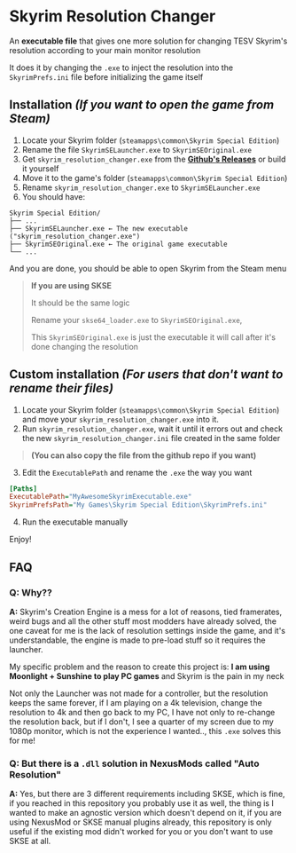 # Skyrim Resolution Changer

An **executable file** that gives one more solution for changing TESV Skyrim's resolution according to your main monitor
resolution

It does it by changing the `.exe` to inject the resolution into the `SkyrimPrefs.ini` file before initializing the game
itself


## Installation ***(If you want to open the game from Steam)***

1. Locate your Skyrim folder (`steamapps\common\Skyrim Special Edition`)
2. Rename the file `SkyrimSELauncher.exe` to `SkyrimSEOriginal.exe`
3. Get `skyrim_resolution_changer.exe` from the [**Github's Releases**](https://github.com/saviu-u/skyrim-resolution-changer/releases) or build it yourself
4. Move it to the game's folder (`steamapps\common\Skyrim Special Edition`)
5. Rename `skyrim_resolution_changer.exe` to `SkyrimSELauncher.exe`
6. You should have:
```
Skyrim Special Edition/
├── ...
├── SkyrimSELauncher.exe ← The new executable ("skyrim_resolution_changer.exe")
├── SkyrimSEOriginal.exe ← The original game executable
└── ...
```

And you are done, you should be able to open Skyrim from the Steam menu


> **If you are using SKSE**
>
> It should be the same logic
> 
> Rename your `skse64_loader.exe` to `SkyrimSEOriginal.exe`,
> 
> This `SkyrimSEOriginal.exe` is just the executable it will call after it's done changing the resolution

## Custom installation ***(For users that don't want to rename their files)***

1. Locate your Skyrim folder (`steamapps\common\Skyrim Special Edition`) and move your `skyrim_resolution_changer.exe` into it.
2. Run `skyrim_resolution_changer.exe`, wait it until it errors out and check the new `skyrim_resolution_changer.ini` file created in the same folder

> **(You can also copy the file from the github repo if you want)**

3. Edit the `ExecutablePath` and rename the `.exe` the way you want

```ini
[Paths]
ExecutablePath="MyAwesomeSkyrimExecutable.exe"
SkyrimPrefsPath="My Games\Skyrim Special Edition\SkyrimPrefs.ini"
```
4. Run the executable manually

Enjoy!

## FAQ

### **Q: Why??**

**A:** Skyrim's Creation Engine is a mess for a lot of reasons, tied framerates, weird bugs and all the other stuff most
modders have already solved, the one caveat for me is the lack of resolution settings inside the game, and it's
understandable, the engine is made to pre-load stuff so it requires the launcher.

My specific problem and the reason to create this project is:
**I am using Moonlight + Sunshine to play PC games** and Skyrim is the pain in my neck

Not only the Launcher was not made
for a controller, but the resolution keeps the same forever, if I am playing on a 4k television, change the
resolution to 4k and then go back to my PC, I have not only to re-change the resolution back, but if I don't, I see
a quarter of my screen due to my 1080p monitor, which is not the experience I wanted.., this `.exe` solves this for me!

### **Q: But there is a `.dll` solution in NexusMods called "Auto Resolution"**

**A:** Yes, but there are 3 different requirements including SKSE, which is fine, if you reached in this repository you
probably use it as well, the thing is I wanted to make an agnostic version which doesn't depend on it,
if you are using NexusMod or SKSE manual plugins already, this repository is only useful if the existing mod didn't
worked for you or you don't want to use SKSE at all.
